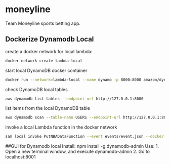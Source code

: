 # moneyline
Team Moneyline sports betting app.

## Dockerize Dynamodb Local
create a docker network for local lambda:
```bash
docker network create lambda-local
```

start local DynamoDB docker container
```bash
docker run --network=lambda-local --name dynamo -p 8000:8000 amazon/dynamodb-local
```

check DynamoDB local tables
```bash
aws dynamodb list-tables --endpoint-url http://127.0.0.1:8000
```

list items from the local DynamoDB table
```bash
aws dynamodb scan --table-name USERS --endpoint-url http://127.0.0.1:8000
```
invoke a local Lambda function in the docker network
```bash
sam local invoke PutNBADataFunction --event events/event.json --docker-network lambda-local
```

##GUI for Dynamodb local
Install: npm install -g dynamodb-admin
Use:
    1. Open a new terminal window, and execute dynamodb-admin
    2. Go to localhost:8001

